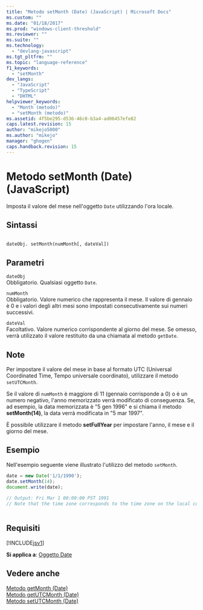 ```yaml
---
title: "Metodo setMonth (Date) (JavaScript) | Microsoft Docs"
ms.custom: ""
ms.date: "01/18/2017"
ms.prod: "windows-client-threshold"
ms.reviewer: ""
ms.suite: ""
ms.technology: 
  - "devlang-javascript"
ms.tgt_pltfrm: ""
ms.topic: "language-reference"
f1_keywords: 
  - "setMonth"
dev_langs: 
  - "JavaScript"
  - "TypeScript"
  - "DHTML"
helpviewer_keywords: 
  - "Month (metodo)"
  - "setMonth (metodo)"
ms.assetid: 4f5be295-d536-46c0-b3a4-ad06457efe82
caps.latest.revision: 15
author: "mikejo5000"
ms.author: "mikejo"
manager: "ghogen"
caps.handback.revision: 15
---
```

# Metodo setMonth (Date) (JavaScript)
Imposta il valore del mese nell'oggetto `Date` utilizzando l'ora locale.  
  
## Sintassi  
  
```  
  
dateObj. setMonth(numMonth[, dateVal])   
```  
  
## Parametri  
 `dateObj`  
 Obbligatorio.  Qualsiasi oggetto `Date`.  
  
 `numMonth`  
 Obbligatorio.  Valore numerico che rappresenta il mese.  Il valore di gennaio è 0 e i valori degli altri mesi sono impostati consecutivamente sui numeri successivi.  
  
 `dateVal`  
 Facoltativo.  Valore numerico corrispondente al giorno del mese.  Se omesso, verrà utilizzato il valore restituito da una chiamata al metodo `getDate`.  
  
## Note  
 Per impostare il valore del mese in base al formato UTC \(Universal Coordinated Time, Tempo universale coordinato\), utilizzare il metodo `setUTCMonth`.  
  
 Se il valore di `numMonth` è maggiore di 11 \(gennaio corrisponde a 0\) o è un numero negativo, l'anno memorizzato verrà modificato di conseguenza.  Se, ad esempio, la data memorizzata è "5 gen 1996" e si chiama il metodo **setMonth\(14\)**, la data verrà modificata in "5 mar 1997".  
  
 È possibile utilizzare il metodo **setFullYear** per impostare l'anno, il mese e il giorno del mese.  
  
## Esempio  
 Nell'esempio seguente viene illustrato l'utilizzo del metodo `setMonth`.  
  
```javascript  
date = new Date('1/1/1990');  
date.setMonth(14);  
document.write(date);  
  
// Output: Fri Mar 1 00:00:00 PST 1991  
// Note that the time zone corresponds to the time zone on the local computer.  
  
```  
  
## Requisiti  
 [!INCLUDE[jsv1](../../javascript/misc/includes/jsv1-md.md)]  
  
 **Si applica a**: [Oggetto Date](../../javascript/reference/date-object-javascript.md)  
  
## Vedere anche  
 [Metodo getMonth \(Date\)](../../javascript/reference/getmonth-method-date-javascript.md)   
 [Metodo getUTCMonth \(Date\)](../../javascript/reference/getutcmonth-method-date-javascript.md)   
 [Metodo setUTCMonth \(Date\)](../../javascript/reference/setutcmonth-method-date-javascript.md)